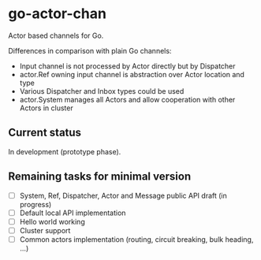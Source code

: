 # go-actor-chan

Actor based channels for Go.

Differences in comparison with plain Go channels:
* Input channel is not processed by Actor directly but by Dispatcher
* actor.Ref owning input channel is abstraction over Actor location and type
* Various Dispatcher and Inbox types could be used
* actor.System manages all Actors and allow cooperation with other Actors in cluster

## Current status

In development (prototype phase).

## Remaining tasks for minimal version

- [ ] System, Ref, Dispatcher, Actor and Message public API draft (in progress)
- [ ] Default local API implementation
- [ ] Hello world working
- [ ] Cluster support
- [ ] Common actors implementation (routing, circuit breaking, bulk heading, ...)